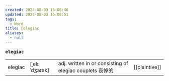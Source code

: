 ```yaml
---
created: 2023-08-03 16:08:46
updated: 2023-08-03 16:08:51
tags:
  - Word
title: 📖elegiac
aliases:
  - null
---
```


<pre><strong>elegiac</strong></pre>
|   |   |   |   |
|---|---|---|---|
|elegiac|[ˌelɪˈdʒaɪək]|adj. written in or consisting of elegiac couplets 哀悼的|[[plaintive]]|